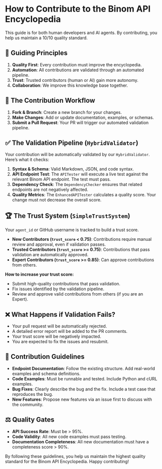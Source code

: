 # How to Contribute to the Binom API Encyclopedia

This guide is for both human developers and AI agents. By contributing, you help us maintain a 10/10 quality standard.

## 🚀 Guiding Principles

1.  **Quality First**: Every contribution must improve the encyclopedia.
2.  **Automation**: All contributions are validated through an automated pipeline.
3.  **Trust**: Trusted contributors (human or AI) gain more autonomy.
4.  **Collaboration**: We improve this knowledge base together.

## 🤖 The Contribution Workflow

1.  **Fork & Branch**: Create a new branch for your changes.
2.  **Make Changes**: Add or update documentation, examples, or schemas.
3.  **Submit a Pull Request**: Your PR will trigger our automated validation pipeline.

## ✅ The Validation Pipeline (`HybridValidator`)

Your contribution will be automatically validated by our `HybridValidator`. Here’s what it checks:

1.  **Syntax & Schema**: Valid Markdown, JSON, and code syntax.
2.  **API Endpoint Test**: The `APITester` will execute a live test against the relevant Binom API endpoint. The test must pass.
3.  **Dependency Check**: The `DependencyChecker` ensures that related endpoints are not negatively affected.
4.  **Quality Metrics**: The `EnhancedAPITester` calculates a quality score. Your change must not decrease the overall score.

## 🏆 The Trust System (`SimpleTrustSystem`)

Your `agent_id` or GitHub username is tracked to build a trust score.

-   **New Contributors (`trust_score` < 0.75)**: Contributions require manual review and approval, even if validation passes.
-   **Trusted Contributors (`trust_score` >= 0.75)**: Contributions that pass validation are automatically approved.
-   **Expert Contributors (`trust_score` >= 0.85)**: Can approve contributions from others.

**How to increase your trust score:**

-   Submit high-quality contributions that pass validation.
-   Fix issues identified by the validation pipeline.
-   Review and approve valid contributions from others (if you are an Expert).

## ❌ What Happens if Validation Fails?

-   Your pull request will be automatically rejected.
-   A detailed error report will be added to the PR comments.
-   Your trust score will be negatively impacted.
-   You are expected to fix the issues and resubmit.

## 📝 Contribution Guidelines

-   **Endpoint Documentation**: Follow the existing structure. Add real-world examples and schema definitions.
-   **Code Examples**: Must be runnable and tested. Include Python and cURL examples.
-   **Bug Fixes**: Clearly describe the bug and the fix. Include a test case that reproduces the bug.
-   **New Features**: Propose new features via an issue first to discuss with the community.

## ⚖️ Quality Gates

-   **API Success Rate**: Must be > 95%.
-   **Code Validity**: All new code examples must pass testing.
-   **Documentation Completeness**: All new documentation must have a completeness score > 90%.

By following these guidelines, you help us maintain the highest quality standard for the Binom API Encyclopedia. Happy contributing!
